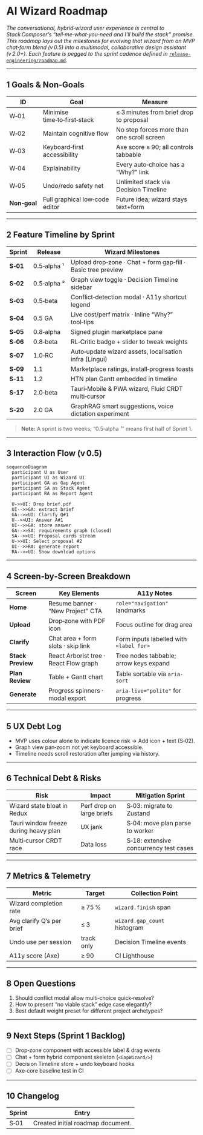 # AI Wizard Roadmap

_The conversational, hybrid‑wizard user experience is central to Stack Composer’s
“tell‑me‑what‑you‑need and I’ll build the stack” promise. This roadmap lays out
the milestones for evolving that wizard from an MVP chat‑form blend (v 0.5) into
a multimodal, collaborative design assistant (v 2.0+). Each feature is pegged
to the sprint cadence defined in_ [`release-engineering/roadmap.md`](../../release-engineering/roadmap.md).

---

## 1 Goals & Non‑Goals

| ID           | Goal                           | Measure                                    |
| ------------ | ------------------------------ | ------------------------------------------ |
| W‑01         | Minimise time‑to‑first‑stack   | ≤ 3 minutes from brief drop to proposal    |
| W‑02         | Maintain cognitive flow        | No step forces more than one scroll screen |
| W‑03         | Keyboard‑first accessibility   | Axe score ≥ 90; all controls tabbable      |
| W‑04         | Explainability                 | Every auto‑choice has a “Why?” link        |
| W‑05         | Undo/redo safety net           | Unlimited stack via Decision Timeline      |
| **Non‑goal** | Full graphical low‑code editor | Future idea; wizard stays text+form        |

---

## 2 Feature Timeline by Sprint

| Sprint   | Release     | Wizard Milestones                                            |
| -------- | ----------- | ------------------------------------------------------------ |
| **S‑01** | 0.5‑alpha ¹ | Upload drop‑zone · Chat + form gap‑fill · Basic tree preview |
| **S‑02** | 0.5‑alpha ² | Graph view toggle · Decision Timeline sidebar                |
| **S‑03** | 0.5‑beta    | Conflict‑detection modal · A11y shortcut legend              |
| **S‑04** | 0.5 GA      | Live cost/perf matrix · Inline “Why?” tool‑tips              |
| **S‑05** | 0.8‑alpha   | Signed plugin marketplace pane                               |
| **S‑06** | 0.8‑beta    | RL‑Critic badge + slider to tweak weights                    |
| **S‑07** | 1.0‑RC      | Auto‑update wizard assets, localisation infra (Lingui)       |
| **S‑09** | 1.1         | Marketplace ratings, install‑progress toasts                 |
| **S‑11** | 1.2         | HTN plan Gantt embedded in timeline                          |
| **S‑17** | 2.0‑beta    | Tauri‑Mobile & PWA wizard, Fluid CRDT multi‑cursor           |
| **S‑20** | 2.0 GA      | GraphRAG smart suggestions, voice dictation experiment       |

> **Note:** A sprint is two weeks; “0.5‑alpha ¹” means first half of Sprint 1.

---

## 3 Interaction Flow (v 0.5)

```mermaid
sequenceDiagram
  participant U as User
  participant UI as Wizard UI
  participant GA as Gap Agent
  participant SA as Stack Agent
  participant RA as Report Agent

  U->>UI: Drop brief.pdf
  UI-->>GA: extract brief
  GA-->>UI: Clarify Q#1
  U-->>UI: Answer A#1
  UI-->>GA: store answer
  GA-->>SA: requirements graph (closed)
  SA-->>UI: Proposal cards stream
  U->>UI: Select proposal #2
  UI-->>RA: generate report
  RA-->>UI: Show download options
```

---

## 4 Screen‑by‑Screen Breakdown

| Screen            | Key Elements                           | A11y Notes                              |
| ----------------- | -------------------------------------- | --------------------------------------- |
| **Home**          | Resume banner · “New Project” CTA      | `role="navigation"` landmarks           |
| **Upload**        | Drop‑zone with PDF icon                | Focus outline for drag area             |
| **Clarify**       | Chat area + form slots · skip link     | Form inputs labelled with `<label for>` |
| **Stack Preview** | React Arborist tree · React Flow graph | Tree nodes tabbable; arrow keys expand  |
| **Plan Review**   | Table + Gantt chart                    | Table sortable via `aria-sort`          |
| **Generate**      | Progress spinners · modal export       | `aria-live="polite"` for progress       |

---

## 5 UX Debt Log

- MVP uses colour alone to indicate licence risk → Add icon + text (S‑02).
- Graph view pan‑zoom not yet keyboard accessible.
- Timeline needs scroll restoration after jumping via history.

---

## 6 Technical Debt & Risks

| Risk                                  | Impact                    | Mitigation Sprint                      |
| ------------------------------------- | ------------------------- | -------------------------------------- |
| Wizard state bloat in Redux           | Perf drop on large briefs | S‑03: migrate to Zustand               |
| Tauri window freeze during heavy plan | UX jank                   | S‑04: move plan parse to worker        |
| Multi‑cursor CRDT race                | Data loss                 | S‑18: extensive concurrency test cases |

---

## 7 Metrics & Telemetry

| Metric                    | Target     | Collection Point             |
| ------------------------- | ---------- | ---------------------------- |
| Wizard completion rate    | ≥ 75 %     | `wizard.finish` span         |
| Avg clarify Q’s per brief | ≤ 3        | `wizard.gap_count` histogram |
| Undo use per session      | track only | Decision Timeline events     |
| A11y score (Axe)          | ≥ 90       | CI Lighthouse                |

---

## 8 Open Questions

1. Should conflict modal allow multi‑choice quick‑resolve?
2. How to present “no viable stack” edge case elegantly?
3. Best default weight preset for different project archetypes?

---

## 9 Next Steps (Sprint 1 Backlog)

- [ ] Drop‑zone component with accessible label & drag events
- [ ] Chat + form hybrid component skeleton (`<GapWizard/>`)
- [ ] Decision Timeline store + undo keyboard hooks
- [ ] Axe‑core baseline test in CI

---

## 10 Changelog

| Sprint | Entry                             |
| ------ | --------------------------------- |
| S‑01   | Created initial roadmap document. |
